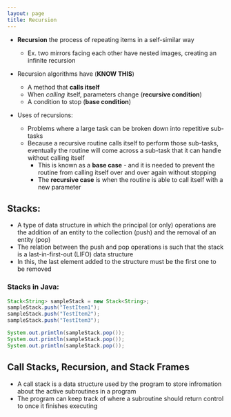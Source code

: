 ```yaml
---
layout: page
title: Recursion
---
```


- **Recursion** the process of repeating items in a self-similar way
	- Ex. two mirrors facing each other have nested images, creating an infinite recursion

- Recursion algorithms have (**KNOW THIS**)
	- A method that **calls itself**
	- When *calling* itself, parameters change (**recursive condition**)
	- A condition to stop (**base condition**)

- Uses of recursions:
	- Problems where a large task can be broken down into repetitive sub-tasks
	- Because a recursive routine calls itself to perform those sub-tasks, eventually the routine will come across a sub-task that it can handle without calling itself
		- This is known as a **base case** - and it is needed to prevent the routine from calling itself over and over again without stopping
		- The **recursive case** is when the routine is able to call itself with a new parameter

## Stacks:
- A type of data structure in which the principal (or only) operations are the addition of an entity to the collection (push) and the removal of an entity (pop)
- The relation between the push and pop operations is such that the stack is a last-in-first-out (LIFO) data structure
- In this, the last element added to the structure must be the first one to be removed

### Stacks in Java:
```java
Stack<String> sampleStack = new Stack<String>;
sampleStack.push("TestItem1");
sampleStack.push("TestItem2");
sampleStack.push("TestItem3");

System.out.println(sampleStack.pop());
System.out.println(sampleStack.pop());
System.out.println(sampleStack.pop());
```

## Call Stacks, Recursion, and Stack Frames
- A call stack is a data structure used by the program to store infromation about the active subroutines in a program
- The program can keep track of where a subroutine should return control to once it finishes executing

